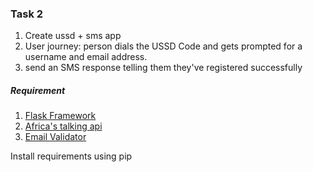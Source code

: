 ### Task 2

1. Create ussd + sms app
2. User journey: person dials the USSD Code and gets prompted for a username and email address. 
3. send an SMS response telling them they've
registered successfully

##### Requirement
1. <a href="http://flask.pocoo.org/">Flask Framework</a>
2. <a href="https://github.com/AfricasTalkingLtd/africastalking-python">Africa's talking api</a>
3.  <a href="https://github.com/JoshData/python-email-validator">Email Validator</a>

Install requirements using pip
